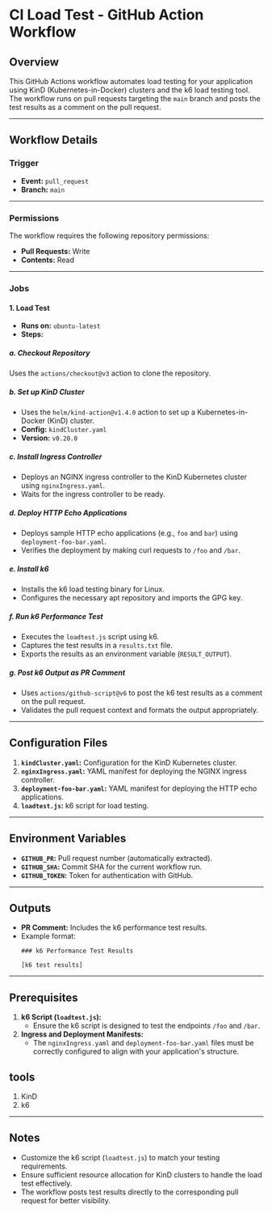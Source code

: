 # CI Load Test - GitHub Action Workflow

## Overview

This GitHub Actions workflow automates load testing for your application using KinD (Kubernetes-in-Docker) clusters and the k6 load testing tool. The workflow runs on pull requests targeting the `main` branch and posts the test results as a comment on the pull request.

---

## Workflow Details

### Trigger
- **Event:** `pull_request`
- **Branch:** `main`

---

### Permissions
The workflow requires the following repository permissions:
- **Pull Requests:** Write
- **Contents:** Read

---

### Jobs
#### 1. **Load Test**
- **Runs on:** `ubuntu-latest`
- **Steps:**

##### a. **Checkout Repository**
Uses the `actions/checkout@v3` action to clone the repository.

##### b. **Set up KinD Cluster**
- Uses the `helm/kind-action@v1.4.0` action to set up a Kubernetes-in-Docker (KinD) cluster.
- **Config:** `kindCluster.yaml`
- **Version:** `v0.20.0`

##### c. **Install Ingress Controller**
- Deploys an NGINX ingress controller to the KinD Kubernetes cluster using `nginxIngress.yaml`.
- Waits for the ingress controller to be ready.

##### d. **Deploy HTTP Echo Applications**
- Deploys sample HTTP echo applications (e.g., `foo` and `bar`) using `deployment-foo-bar.yaml`.
- Verifies the deployment by making curl requests to `/foo` and `/bar`.

##### e. **Install k6**
- Installs the k6 load testing binary for Linux.
- Configures the necessary apt repository and imports the GPG key.

##### f. **Run k6 Performance Test**
- Executes the `loadtest.js` script using k6.
- Captures the test results in a `results.txt` file.
- Exports the results as an environment variable (`RESULT_OUTPUT`).

##### g. **Post k6 Output as PR Comment**
- Uses `actions/github-script@v6` to post the k6 test results as a comment on the pull request.
- Validates the pull request context and formats the output appropriately.

---

## Configuration Files
1. **`kindCluster.yaml`:** Configuration for the KinD Kubernetes cluster.
2. **`nginxIngress.yaml`:** YAML manifest for deploying the NGINX ingress controller.
3. **`deployment-foo-bar.yaml`:** YAML manifest for deploying the HTTP echo applications.
4. **`loadtest.js`:** k6 script for load testing.

---

## Environment Variables
- **`GITHUB_PR`:** Pull request number (automatically extracted).
- **`GITHUB_SHA`:** Commit SHA for the current workflow run.
- **`GITHUB_TOKEN`:** Token for authentication with GitHub.

---

## Outputs
- **PR Comment:** Includes the k6 performance test results.
- Example format:
  ```
  ### k6 Performance Test Results
  ```
  ```
  [k6 test results]
  ```

---

## Prerequisites
1. **k6 Script (`loadtest.js`):**
   - Ensure the k6 script is designed to test the endpoints `/foo` and `/bar`.
2. **Ingress and Deployment Manifests:**
   - The `nginxIngress.yaml` and `deployment-foo-bar.yaml` files must be correctly configured to align with your application's structure.

## tools
1. KinD 
2. k6

---

## Notes
- Customize the k6 script (`loadtest.js`) to match your testing requirements.
- Ensure sufficient resource allocation for KinD clusters to handle the load test effectively.
- The workflow posts test results directly to the corresponding pull request for better visibility. 